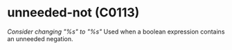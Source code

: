 # unneeded-not (C0113)

*Consider changing "%s" to "%s"* Used when a boolean expression contains
an unneeded negation.
